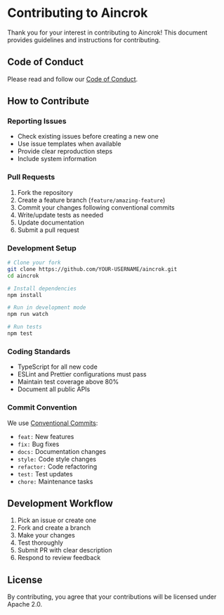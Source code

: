 # Contributing to Aincrok

Thank you for your interest in contributing to Aincrok! This document provides guidelines and instructions for contributing.

## Code of Conduct

Please read and follow our [Code of Conduct](CODE_OF_CONDUCT.md).

## How to Contribute

### Reporting Issues

- Check existing issues before creating a new one
- Use issue templates when available
- Provide clear reproduction steps
- Include system information

### Pull Requests

1. Fork the repository
2. Create a feature branch (`feature/amazing-feature`)
3. Commit your changes following conventional commits
4. Write/update tests as needed
5. Update documentation
6. Submit a pull request

### Development Setup

```bash
# Clone your fork
git clone https://github.com/YOUR-USERNAME/aincrok.git
cd aincrok

# Install dependencies
npm install

# Run in development mode
npm run watch

# Run tests
npm test
```

### Coding Standards

- TypeScript for all new code
- ESLint and Prettier configurations must pass
- Maintain test coverage above 80%
- Document all public APIs

### Commit Convention

We use [Conventional Commits](https://www.conventionalcommits.org/):

- `feat:` New features
- `fix:` Bug fixes
- `docs:` Documentation changes
- `style:` Code style changes
- `refactor:` Code refactoring
- `test:` Test updates
- `chore:` Maintenance tasks

## Development Workflow

1. Pick an issue or create one
2. Fork and create a branch
3. Make your changes
4. Test thoroughly
5. Submit PR with clear description
6. Respond to review feedback

## License

By contributing, you agree that your contributions will be licensed under Apache 2.0.
